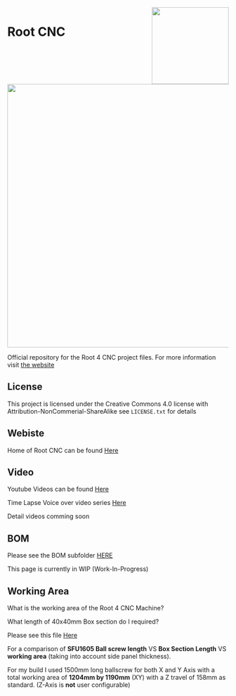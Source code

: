 <img align="right" width=175 src="https://github.com/RootCNC/Root-4-CNC/blob/master/Media/R_Logo.png" />

# Root CNC

<img align="center" width=600 src="https://github.com/RootCNC/Root-4-CNC/blob/master/Media/MainImg.jpg" />


Official repository for the Root 4 CNC project files. For more information 
visit [the website](https://rootcnc.com)

## License

This project is licensed under the Creative Commons 4.0 license with 
Attribution-NonCommerial-ShareAlike see `LICENSE.txt` for details

## Webiste

Home of Root CNC can be found [Here](https://rootcnc.com/)

## Video

Youtube Videos can be found [Here](https://www.youtube.com/sailorpete12)

Time Lapse Voice over video series [Here](https://www.youtube.com/playlist?list=PL5hghy18PulVQLauypyohv9KJJGx_RQMZ)

Detail videos comming soon 

## BOM


Please see the BOM subfolder [HERE](https://github.com/RootCNC/Root-4-CNC/tree/master/BOM)

This page is currently in WIP (Work-In-Progress)

## Working Area


What is the working area of the Root 4 CNC Machine?

What length of 40x40mm Box section do I required?

Please see this file [Here](https://github.com/RootCNC/Root-4-CNC/blob/master/Working%20Area.xlsx)

For a comparison of **SFU1605 Ball screw length** VS **Box Section Length** VS **working area** (taking into account side panel thickness).

For my build I used 1500mm long ballscrew for both X and Y Axis with a total working area of **1204mm by 1190mm** (XY) with a Z travel of 158mm as standard. (Z-Axis is **not** user configurable)